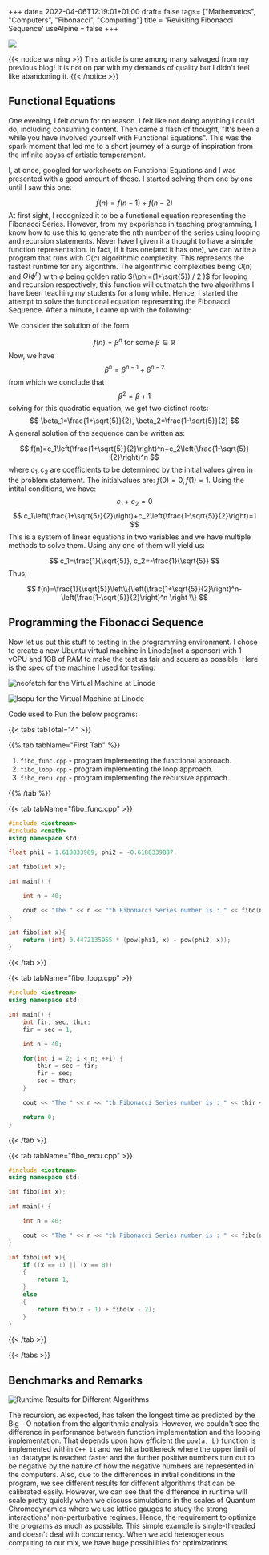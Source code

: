 +++
date= 2022-04-06T12:19:01+01:00
draft= false
tags= ["Mathematics", "Computers", "Fibonacci", "Computing"]
title = 'Revisiting Fibonacci Sequence'
useAlpine = false
+++

![](/images/Revisiting-Fibonacci.png)

{{< notice warning >}}
This article is one among many salvaged from my previous blog! It is not on par with my demands of quality but I didn't feel like abandoning it.
{{< /notice >}}


## Functional Equations

One evening, I felt down for no reason. I felt like not doing anything I could do, including consuming content. Then came a flash of thought, "It's been a while you have involved yourself with Functional Equations". This was the spark moment that led me to a short journey of a surge of inspiration from the infinite abyss of artistic temperament.

I, at once, googled for worksheets on Functional Equations and I was presented with a good amount of those. I started solving them one by one until I saw this one:

$$
f(n)=f(n-1)+f(n-2)
$$
At first sight, I recognized it to be a functional equation representing the Fibonacci Series. However, from my experience in teaching programming, I know how to use this to generate the nth number of the series using looping and recursion statements. Never have I given it a thought to have a simple function representation. In fact, if it has one(and it has one), we can write a program that runs with $O(c)$ algorithmic complexity. This represents the fastest runtime for any algorithm. The algorithmic complexities being $O(n)$ and $O\left(\phi^n\right)$ with $\phi$ being golden ratio $(\phi=(1+\sqrt{5}) / 2 )$ for looping and recursion respectively, this function will outmatch the two algorithms I have been teaching my students for a long while.
Hence, I started the attempt to solve the functional equation representing the Fibonacci Sequence. After a minute, I came up with the following:

We consider the solution of the form

$$
f(n)=\beta^n \text { for some } \beta \in \mathbb{R}
$$
Now, we have
$$
\beta^n=\beta^{n-1}+\beta^{n-2}
$$
from which we conclude that
$$
\beta^2=\beta+1
$$
solving for this quadratic equation, we get two distinct roots:
$$
\beta_1=\frac{1+\sqrt{5}}{2}, \beta_2=\frac{1-\sqrt{5}}{2}
$$
A general solution of the sequence can be written as:

$$
f(n)=c_1\left(\frac{1+\sqrt{5}}{2}\right)^n+c_2\left(\frac{1-\sqrt{5}}{2}\right)^n
$$
where $c_1, c_2$ are coefficients to be determined by the initial values given in the problem statement. The initialvalues are: $f(0)=0, f(1)=1$. Using the intital conditions, we have:
$$
c_1+c_2=0
$$
$$
c_1\left(\frac{1+\sqrt{5}}{2}\right)+c_2\left(\frac{1-\sqrt{5}}{2}\right)=1
$$
This is a system of linear equations in two variables and we have multiple methods to solve them. Using any one of them will yield us:

$$
c_1=\frac{1}{\sqrt{5}}, c_2=-\frac{1}{\sqrt{5}}
$$
Thus,

$$
f(n)=\frac{1}{\sqrt{5}}\left\\{\left(\frac{1+\sqrt{5}}{2}\right)^n-\left(\frac{1-\sqrt{5}}{2}\right)^n \right \\}
$$

## Programming the Fibonacci Sequence

Now let us put this stuff to testing in the programming environment. I chose to create a new Ubuntu virtual machine in Linode(not a sponsor) with 1 vCPU and 1GB of RAM to make the test as fair and square as possible. Here is the spec of the machine I used for testing:

![`neofetch` for the Virtual Machine at Linode](/images/Screenshot-2022-04-06-at-4.37.55-PM.png "`neofetch` for the Virtual Machine at Linode")

![`lscpu` for the Virtual Machine at Linode](/images/Screenshot-2022-04-06-at-4.38.20-PM.png "`lscpu` for the Virtual Machine at Linode")

Code used to Run the below programs:

{{< tabs tabTotal="4" >}}

{{% tab tabName="First Tab" %}}
1. `fibo_func.cpp` - program implementing the functional approach.
1. `fibo_loop.cpp` - program implementing the loop approach.
1. `fibo_recu.cpp` - program implementing the recursive approach.

{{% /tab %}}

{{< tab tabName="fibo_func.cpp" >}}
```c++
#include <iostream>
#include <cmath>
using namespace std;

float phi1 = 1.618033989, phi2 = -0.6180339887;

int fibo(int x);

int main() {

    int n = 40;

    cout << "The " << n << "th Fibonacci Series number is : " << fibo(n) << endl;
}

int fibo(int x){
    return (int) 0.4472135955 * (pow(phi1, x) - pow(phi2, x));
}
```
{{< /tab >}}

{{< tab tabName="fibo_loop.cpp" >}}
```c++
#include <iostream>
using namespace std;

int main() {
    int fir, sec, thir;
    fir = sec = 1;

    int n = 40;

    for(int i = 2; i < n; ++i) {
        thir = sec + fir;
        fir = sec;
        sec = thir;
    }

    cout << "The " << n << "th Fibonacci Series number is : " << thir << endl;

    return 0;
}
```
{{< /tab >}}

{{< tab tabName="fibo_recu.cpp" >}}
```c++
#include <iostream>
using namespace std;

int fibo(int x);

int main() {

    int n = 40;

    cout << "The " << n << "th Fibonacci Series number is : " << fibo(n) << endl;
}

int fibo(int x){
    if ((x == 1) || (x == 0))
    {
        return 1;
    }
    else
    {
        return fibo(x - 1) + fibo(x - 2);
    }
}
```
{{< /tab >}}

{{< /tabs >}}

## Benchmarks and Remarks

![Runtime Results for Different Algorithms](/images/Screenshot-2022-04-06-at-5.05.07-PM.png "Runtime Results for Different Algorithms")

The recursion, as expected, has taken the longest time as predicted by the Big - O notation from the algorithmic analysis. However, we couldn't see the difference in performance between function implementation and the looping implementation. That depends upon how efficient the `pow(a, b)` function is implemented within `C++ 11` and we hit a bottleneck where the upper limit of `int` datatype is reached faster and the further positive numbers turn out to be negative by the nature of how the negative numbers are represented in the computers. Also, due to the differences in initial conditions in the program, we see different results for different algorithms that can be calibrated easily. However, we can see that the difference in runtime will scale pretty quickly when we discuss simulations in the scales of Quantum Chromodynamics where we use lattice gauges to study the strong interactions' non-perturbative regimes. Hence, the requirement to optimize the programs as much as possible. This simple example is single-threaded and doesn't deal with concurrency. When we add heterogeneous computing to our mix, we have huge possibilities for optimizations.